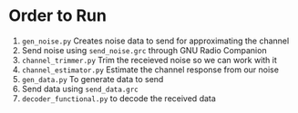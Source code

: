 # Order to Run

1. `gen_noise.py` Creates noise data to send for approximating the channel
2. Send noise using `send_noise.grc` through GNU Radio Companion
3. `channel_trimmer.py` Trim the receieved noise so we can work with it
4. `channel_estimator.py` Estimate the channel response from our noise
5. `gen_data.py` To generate data to send
6. Send data using `send_data.grc`
7. `decoder_functional.py` to decode the received data
